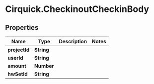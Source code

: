 # Cirquick.CheckinoutCheckinBody

## Properties
Name | Type | Description | Notes
------------ | ------------- | ------------- | -------------
**projectId** | **String** |  | 
**userId** | **String** |  | 
**amount** | **Number** |  | 
**hwSetId** | **String** |  | 
